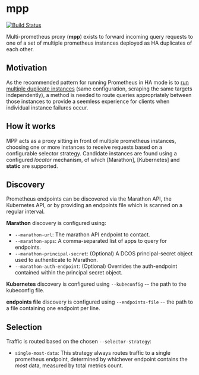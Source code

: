 mpp
===

[![Build Status](https://travis-ci.org/matt-deboer/mpp.svg?branch=master)](https://travis-ci.org/matt-deboer/mpp)

Multi-prometheus proxy (**mpp**) exists to forward incoming query requests to one of a set
of multiple prometheus instances deployed as HA duplicates of each other.


Motivation
---

As the recommended pattern for running Prometheus in HA mode is to [run multiple duplicate instances](https://github.com/prometheus/prometheus/issues/1500)
(same configuration, scraping the same targets independently), a method is needed to route queries
appropriately between those instances to provide a seemless experience for clients when individual
instance failures occur.

How it works
---

MPP acts as a proxy sitting in front of multiple prometheus instances, choosing one or more instances
to receive requests based on a configurable selector strategy. Candidate instances are found using
a configured _locator_ mechanism, of which [Marathon], [Kubernetes] and **static** are supported.

Discovery
---

Prometheus endpoints can be discovered via the Marathon API, the Kubernetes API, or by providing an 
endpoints file which is scanned on a regular interval.

**Marathon** discovery is configured using:

- `--marathon-url`: The marathon API endpoint to contact.
- `--marathon-apps`: A comma-separated list of apps to query for endpoints.
- `--marathon-principal-secret`: (Optional) A DCOS principal-secret object used to authenticate to Marathon.
- `--marathon-auth-endpoint`: (Optional) Overrides the auth-endpoint contained within the principal secret object.

**Kubernetes** discovery is configured using `--kubeconfig` -- the path to the kubeconfig file.

**endpoints file** discovery is configured using `--endpoints-file` -- the path to a file containing one
endpoint per line.

Selection
---

Traffic is routed based on the chosen `--selector-strategy`:

- `single-most-data`: This strategy always routes traffic to a single prometheus endpoint, determined
  by whichever endpoint contains the _most_ data, measured by total metrics count.







